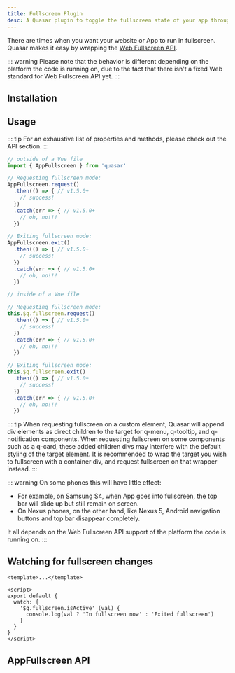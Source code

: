 ```yaml
---
title: Fullscreen Plugin
desc: A Quasar plugin to toggle the fullscreen state of your app through the Web Fullscreen API.
---
```

There are times when you want your website or App to run in fullscreen.
Quasar makes it easy by wrapping the [Web Fullscreen API](https://developer.mozilla.org/en-US/docs/Web/API/Fullscreen_API).

::: warning
Please note that the behavior is different depending on the platform the code is running on, due to the fact that there isn't a fixed Web standard for Web Fullscreen API yet.
:::

## Installation
<doc-installation plugins="AppFullscreen" />

## Usage
::: tip
For an exhaustive list of properties and methods, please check out the API section.
:::

``` js
// outside of a Vue file
import { AppFullscreen } from 'quasar'

// Requesting fullscreen mode:
AppFullscreen.request()
  .then(() => { // v1.5.0+
    // success!
  })
  .catch(err => { // v1.5.0+
    // oh, no!!!
  })

// Exiting fullscreen mode:
AppFullscreen.exit()
  .then(() => { // v1.5.0+
    // success!
  })
  .catch(err => { // v1.5.0+
    // oh, no!!!
  })
```

``` js
// inside of a Vue file

// Requesting fullscreen mode:
this.$q.fullscreen.request()
  .then(() => { // v1.5.0+
    // success!
  })
  .catch(err => { // v1.5.0+
    // oh, no!!!
  })

// Exiting fullscreen mode:
this.$q.fullscreen.exit()
  .then(() => { // v1.5.0+
    // success!
  })
  .catch(err => { // v1.5.0+
    // oh, no!!!
  })
```

<doc-example title="Basic" file="AppFullscreen/Basic" />

<doc-example title="On custom element" file="AppFullscreen/Targeted" />

::: tip
When requesting fullscreen on a custom element, Quasar will append div elements as direct children to the target for q-menu, q-tooltip, and q-notification components. When requesting fullscreen on some components such as a q-card, these added children divs may interfere with the default styling of the target element. It is recommended to wrap the target you wish to fullscreen with a container div, and request fullscreen on that wrapper instead.
:::

::: warning
On some phones this will have little effect:
* For example, on Samsung S4, when App goes into fullscreen, the top bar will slide up but still remain on screen.
* On Nexus phones, on the other hand, like Nexus 5, Android navigation buttons and top bar disappear completely.

It all depends on the Web Fullscreen API support of the platform the code is running on.
:::

## Watching for fullscreen changes

``` vue
<template>...</template>

<script>
export default {
  watch: {
    '$q.fullscreen.isActive' (val) {
      console.log(val ? 'In fullscreen now' : 'Exited fullscreen')
    }
  }
}
</script>
```

## AppFullscreen API
<doc-api file="AppFullscreen" />
